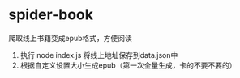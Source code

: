 # spider-book
爬取线上书籍变成epub格式，方便阅读


1. 执行 node index.js 将线上地址保存到data.json中
2. 根据自定义设置大小生成epub（第一次全量生成，卡的不要不要的）
